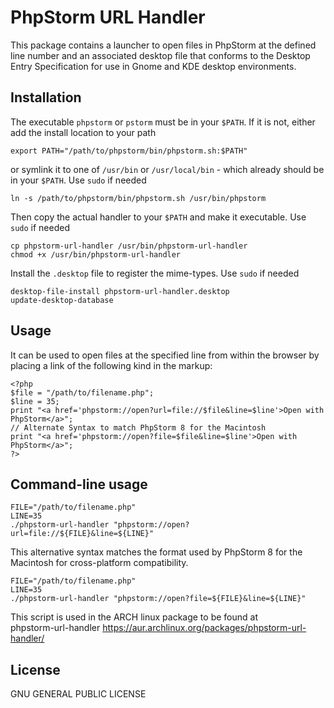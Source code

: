 # PhpStorm URL Handler

This package contains a launcher to open files in PhpStorm at the defined line
number and an associated desktop file that conforms to the Desktop Entry
Specification for use in Gnome and KDE desktop environments.

## Installation

The executable `phpstorm` or `pstorm` must be in your `$PATH`.
If it is not, either add the install location to your path

    export PATH="/path/to/phpstorm/bin/phpstorm.sh:$PATH"

or symlink it to one of `/usr/bin` or `/usr/local/bin` - which already should be in your `$PATH`.
Use `sudo` if needed

    ln -s /path/to/phpstorm/bin/phpstorm.sh /usr/bin/phpstorm

Then copy the actual handler to your `$PATH` and make it executable.
Use `sudo` if needed

    cp phpstorm-url-handler /usr/bin/phpstorm-url-handler
    chmod +x /usr/bin/phpstorm-url-handler

Install the `.desktop` file to register the mime-types.
Use `sudo` if needed

    desktop-file-install phpstorm-url-handler.desktop
    update-desktop-database

## Usage

It can be used to open files at the specified line from within the browser by 
placing a link of the following kind in the markup:

    <?php
    $file = "/path/to/filename.php";
    $line = 35;
    print "<a href='phpstorm://open?url=file://$file&line=$line'>Open with PhpStorm</a>";
    // Alternate Syntax to match PhpStorm 8 for the Macintosh
    print "<a href='phpstorm://open?file=$file&line=$line'>Open with PhpStorm</a>";
    ?>

## Command-line usage

    FILE="/path/to/filename.php"
    LINE=35
    ./phpstorm-url-handler "phpstorm://open?url=file://${FILE}&line=${LINE}"


This alternative syntax matches the format used by
PhpStorm 8 for the Macintosh for cross-platform compatibility.

    FILE="/path/to/filename.php"
    LINE=35
    ./phpstorm-url-handler "phpstorm://open?file=${FILE}&line=${LINE}"

This script is used in the ARCH linux package to be found at  
phpstorm-url-handler https://aur.archlinux.org/packages/phpstorm-url-handler/

## License

GNU GENERAL PUBLIC LICENSE
